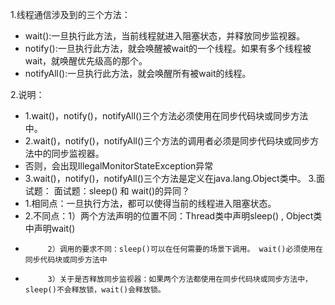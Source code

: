 1.线程通信涉及到的三个方法：
* wait():一旦执行此方法，当前线程就进入阻塞状态，并释放同步监视器。
* notify():一旦执行此方法，就会唤醒被wait的一个线程。如果有多个线程被wait，就唤醒优先级高的那个。
* notifyAll():一旦执行此方法，就会唤醒所有被wait的线程。

2.说明：
* 1.wait()，notify()，notifyAll()三个方法必须使用在同步代码块或同步方法中。
* 2.wait()，notify()，notifyAll()三个方法的调用者必须是同步代码块或同步方法中的同步监视器。
*    否则，会出现IllegalMonitorStateException异常
* 3.wait()，notify()，notifyAll()三个方法是定义在java.lang.Object类中。
3.面试题：
面试题：sleep() 和 wait()的异同？
* 1.相同点：一旦执行方法，都可以使得当前的线程进入阻塞状态。
* 2.不同点：1）两个方法声明的位置不同：Thread类中声明sleep() , Object类中声明wait()
*          2）调用的要求不同：sleep()可以在任何需要的场景下调用。 wait()必须使用在同步代码块或同步方法中
*          3）关于是否释放同步监视器：如果两个方法都使用在同步代码块或同步方法中，sleep()不会释放锁，wait()会释放锁。